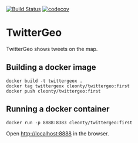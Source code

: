 [![Build Status](https://travis-ci.org/cleonty/twittergeo.svg?branch=master)](https://travis-ci.org/cleonty/TwitterGeo)
[![codecov](https://codecov.io/gh/cleonty/twittergeo/branch/master/graph/badge.svg)](https://codecov.io/gh/cleonty/twittergeo)

# TwitterGeo
TwitterGeo shows tweets on the map.

## Building a docker image
```
docker build -t twittergeox .
docker tag twittergeox cleonty/twittergeo:first
docker push cleonty/twittergeo:first
```
## Running a docker container
```
docker run -p 8888:8383 cleonty/twittergeo:first 
```
Open <http://localhost:8888> in the browser.
